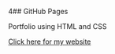 4## GitHub Pages

Portfolio using HTML and CSS

[Click here for my website](https://nikhil1qwer.github.io./)
